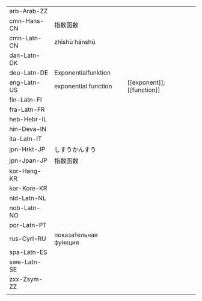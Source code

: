 | | | |
|-|-|-|
| arb-Arab-ZZ |  |  |
| cmn-Hans-CN | 指数函数 |  |
| cmn-Latn-CN | zhǐshù hánshù |  |
| dan-Latn-DK |  |  |
| deu-Latn-DE | Exponentialfunktion |  |
| eng-Latn-US | exponential function | [[exponent]]; [[function]] |
| fin-Latn-FI |  |  |
| fra-Latn-FR |  |  |
| heb-Hebr-IL |  |  |
| hin-Deva-IN |  |  |
| ita-Latn-IT |  |  |
| jpn-Hrkt-JP | しすうかんすう |  |
| jpn-Jpan-JP | 指数函数 |  |
| kor-Hang-KR |  |  |
| kor-Kore-KR |  |  |
| nld-Latn-NL |  |  |
| nob-Latn-NO |  |  |
| por-Latn-PT |  |  |
| rus-Cyrl-RU | показа́тельная фу́нкция |  |
| spa-Latn-ES |  |  |
| swe-Latn-SE |  |  |
| zxx-Zsym-ZZ |  |  |
|  |  |  |